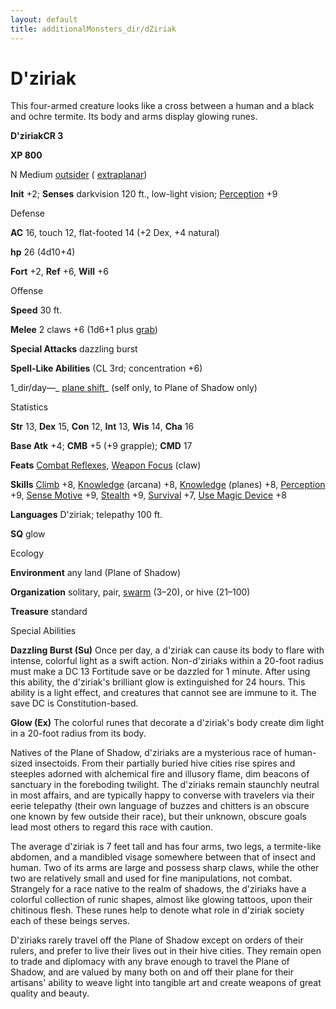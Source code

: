 ```yaml
---
layout: default
title: additionalMonsters_dir/dZiriak
---
```

# D'ziriak 

This four-armed creature looks like a cross between a human and a black and ochre termite. Its body and arms display glowing runes.

**D'ziriakCR 3**

**XP 800**

N Medium [outsider](monsters_dir/creatureTypes#_outsider) ( [extraplanar](monsters_dir/creatureTypes#_extraplanar-subtype))

**Init** +2; **Senses** darkvision 120 ft., low-light vision; [Perception](additionalMonsters_dir/../skills_dir/perception#_perception) +9

Defense

**AC** 16, touch 12, flat-footed 14 (+2 Dex, +4 natural)

**hp** 26 (4d10+4)

**Fort** +2, **Ref** +6, **Will** +6

Offense

**Speed** 30 ft.

**Melee** 2 claws +6 (1d6+1 plus [grab](monsters_dir/universalMonsterRules#_grab))

**Special Attacks** dazzling burst

**Spell-Like Abilities** (CL 3rd; concentration +6)

1_dir/day—_ [plane shift](additionalMonsters_dir/../spells_dir/planeShift#_plane-shift)_ (self only, to Plane of Shadow only)

Statistics

**Str** 13, **Dex** 15, **Con** 12, **Int** 13, **Wis** 14, **Cha** 16

**Base Atk** +4; **CMB** +5 (+9 grapple); **CMD** 17

**Feats** [Combat Reflexes](additionalMonsters_dir/../feats#_combat-reflexes), [Weapon Focus](additionalMonsters_dir/../feats#_weapon-focus) (claw)

**Skills** [Climb](additionalMonsters_dir/../skills_dir/climb#_climb) +8, [Knowledge](additionalMonsters_dir/../skills_dir/knowledge#_knowledge) (arcana) +8, [Knowledge](additionalMonsters_dir/../skills_dir/knowledge#_knowledge) (planes) +8, [Perception](additionalMonsters_dir/../skills_dir/perception#_perception) +9, [Sense Motive](additionalMonsters_dir/../skills_dir/senseMotive#_sense-motive) +9, [Stealth](additionalMonsters_dir/../skills_dir/stealth#_stealth) +9, [Survival](additionalMonsters_dir/../skills_dir/survival#_survival) +7, [Use Magic Device](additionalMonsters_dir/../skills_dir/useMagicDevice#_use-magic-device) +8

**Languages** D'ziriak; telepathy 100 ft.

**SQ** glow

Ecology

**Environment** any land (Plane of Shadow)

**Organization** solitary, pair, [swarm](monsters_dir/creatureTypes#_swarm-subtype) (3–20), or hive (21–100)

**Treasure** standard

Special Abilities

**Dazzling Burst (Su)** Once per day, a d'ziriak can cause its body to flare with intense, colorful light as a swift action. Non-d'ziriaks within a 20-foot radius must make a DC 13 Fortitude save or be dazzled for 1 minute. After using this ability, the d'ziriak's brilliant glow is extinguished for 24 hours. This ability is a light effect, and creatures that cannot see are immune to it. The save DC is Constitution-based.

**Glow (Ex)** The colorful runes that decorate a d'ziriak's body create dim light in a 20-foot radius from its body.

Natives of the Plane of Shadow, d'ziriaks are a mysterious race of human-sized insectoids. From their partially buried hive cities rise spires and steeples adorned with alchemical fire and illusory flame, dim beacons of sanctuary in the foreboding twilight. The d'ziriaks remain staunchly neutral in most affairs, and are typically happy to converse with travelers via their eerie telepathy (their own language of buzzes and chitters is an obscure one known by few outside their race), but their unknown, obscure goals lead most others to regard this race with caution.

The average d'ziriak is 7 feet tall and has four arms, two legs, a termite-like abdomen, and a mandibled visage somewhere between that of insect and human. Two of its arms are large and possess sharp claws, while the other two are relatively small and used for fine manipulations, not combat. Strangely for a race native to the realm of shadows, the d'ziriaks have a colorful collection of runic shapes, almost like glowing tattoos, upon their chitinous flesh. These runes help to denote what role in d'ziriak society each of these beings serves.

D'ziriaks rarely travel off the Plane of Shadow except on orders of their rulers, and prefer to live their lives out in their hive cities. They remain open to trade and diplomacy with any brave enough to travel the Plane of Shadow, and are valued by many both on and off their plane for their artisans' ability to weave light into tangible art and create weapons of great quality and beauty.


